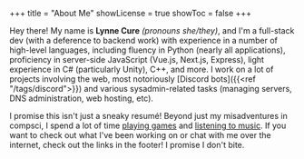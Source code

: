 +++
title = "About Me"
showLicense = true
showToc = false
+++

Hey there! My name is **Lynne Cure** *(pronouns she/they)*, and I'm a full-stack dev (with a deference to backend work) with experience in a number of high-level languages, including fluency in Python (nearly all applications), proficiency in server-side JavaScript (Vue.js, Next.js, Express), light experience in C# (particularly Unity), C++, and more. I work on a lot of projects involving the web, most notoriously [Discord bots]({{<ref "/tags/discord">}}) and various sysadmin-related tasks (managing servers, DNS administration, web hosting, etc).

I promise this isn't just a sneaky resumé! Beyond just my misadventures in compsci, I spend a lot of time [playing games](https://steamcommunity.com/id/spirati) and [listening to music](https://open.spotify.com/user/zlrb294x8puq8a2iek8buqf3j?si=QEBiMmLLS6qYlD0XS8DlbQ). If you want to check out what I've been working on or chat with me over the internet, check out the links in the footer! I promise I don't bite.